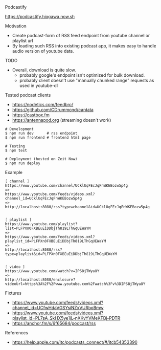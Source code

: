 Podcastify

https://podcastify.hiogawa.now.sh


Motivation

- Create podcast-form of RSS feed endpoint from youtube channel or playlist url
- By loading such RSS into existing podcast app,
  it makes easy to handle audio version of youtube data.


TODO

- Overall, download is quite slow.
  - probably google's endpoint isn't optimized for bulk download.
  - probably client doesn't use "manually chunked range" requests as used in youtube-dl


Tested podcast clients

- https://nodetics.com/feedbro/
- https://github.com/CDrummond/cantata
- https://castbox.fm
- https://antennapod.org (streaming doesn't work)


```
# Development
$ npm run dev      # rss endpoint
$ npm run frontend # frontend html page

# Testing
$ npm test

# Deployment (hosted on Zeit Now)
$ npm run deploy
```


Example

```
[ channel ]
https://www.youtube.com/channel/UCklUqFEcJqFnWKEBozw5p4g
=>
https://www.youtube.com/feeds/videos.xml?channel_id=UCklUqFEcJqFnWKEBozw5p4g
=>
http://localhost:8080/rss?type=channel&id=UCklUqFEcJqFnWKEBozw5p4g


[ playlist ]
https://www.youtube.com/playlist?list=PLFPXn0FXBEuEiDDbjTh819LThGqUEWaYM
=>
https://www.youtube.com/feeds/videos.xml?playlist_id=PLFPXn0FXBEuEiDDbjTh819LThGqUEWaYM
=>
http://localhost:8080/rss?type=playlist&id=PLFPXn0FXBEuEiDDbjTh819LThGqUEWaYM


[ video ]
https://www.youtube.com/watch?v=IPS8jTWya8Y
=>
http://localhost:8080/enclosure?videoUrl=https%3A%2F%2Fwww.youtube.com%2Fwatch%3Fv%3DIPS8jTWya8Y
```


Fixtures

- https://www.youtube.com/feeds/videos.xml?channel_id=UCfwHdaVGSYsiNZxVURboBmw
- https://www.youtube.com/feeds/videos.xml?playlist_id=PL7sA_SkHX5ye1jL-nXKvYVMeKFBj-PDTR
- https://anchor.fm/s/6f65684/podcast/rss


References

- https://help.apple.com/itc/podcasts_connect/#/itcb54353390
